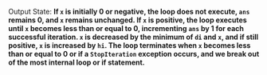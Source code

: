 Output State: **If `x` is initially 0 or negative, the loop does not execute, `ans` remains 0, and `x` remains unchanged. If `x` is positive, the loop executes until `x` becomes less than or equal to 0, incrementing `ans` by 1 for each successful iteration. `x` is decreased by the minimum of `di` and `x`, and if still positive, `x` is increased by `hi`. The loop terminates when `x` becomes less than or equal to 0 or if a `StopIteration` exception occurs, and we break out of the most internal loop or if statement.**